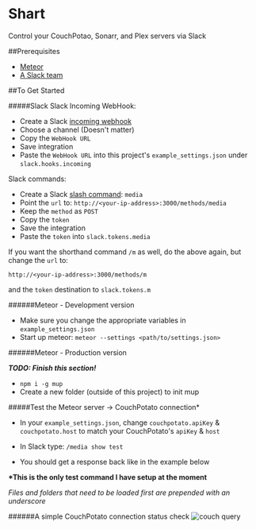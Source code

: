 Shart
====

Control your CouchPotao, Sonarr, and Plex servers via Slack

##Prerequisites
- [Meteor](https://www.meteor.com)
- [A Slack team](https://slack.com/)

##To Get Started

#####Slack
Slack Incoming WebHook:

- Create a Slack [incoming webhook](https://slack.com/services/new/incoming-webhook)
- Choose a channel (Doesn't matter)
- Copy the `WebHook URL`
- Save integration
- Paste the `WebHook URL` into this project's `example_settings.json` under `slack.hooks.incoming`

Slack commands:

- Create a Slack [slash command](https://slack.com/services/new/slash-commands): `media`
- Point the `url` to: `http://<your-ip-address>:3000/methods/media`
- Keep the `method` as `POST`
- Copy the `token`
- Save the integration
- Paste the `token` into `slack.tokens.media`

If you want the shorthand command `/m` as well, do the above again, but change the `url` to:

`http://<your-ip-address>:3000/methods/m`

and the `token` destination to `slack.tokens.m`

######Meteor - Development version

- Make sure you change the appropriate variables in `example_settings.json`
- Start up meteor: `meteor --settings <path/to/settings.json>`

######Meteor - Production version

***TODO: Finish this section!***

- `npm i -g mup`
- Create a new folder (outside of this project) to init mup

#####Test the Meteor server -> CouchPotato connection*

- In your `example_settings.json`, change `couchpotato.apiKey` & `couchpotato.host` to match your CouchPotato's `apiKey` & `host`

- In Slack type: `/media show test`

- You should get a response back like in the example below

**\*This is the only test command I have setup at the moment**

*Files and folders that need to be loaded first are prepended with an underscore*

######A simple CouchPotato connection status check
![couch query](.gifs/couch_query.gif)
